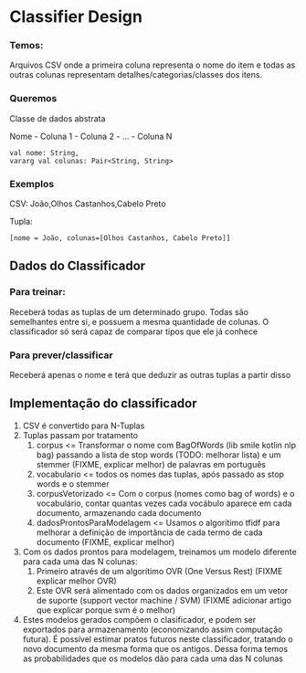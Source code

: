 # Classifier Design


### Temos:

Arquivos CSV onde a primeira coluna representa o nome do item e todas as outras colunas representam detalhes/categorias/classes dos itens.

### Queremos

Classe de dados abstrata

Nome - Coluna 1 - Coluna 2 - ... - Coluna N

```
val nome: String,
vararg val colunas: Pair<String, String>
```

### Exemplos

CSV:
João,Olhos Castanhos,Cabelo Preto

Tupla:
```
[nome = João, colunas=[Olhos Castanhos, Cabelo Preto]]
```


## Dados do Classificador

### Para treinar:
Receberá todas as tuplas de um determinado grupo. Todas são semelhantes entre si, e possuem a mesma quantidade de colunas. O classificador só será capaz de comparar tipos que ele já conhece

### Para prever/classificar
Receberá apenas o nome e terá que deduzir as outras tuplas a partir disso

## Implementação do classificador
1. CSV é convertido para N-Tuplas
2. Tuplas passam por tratamento
   1. corpus <= Transformar o nome com BagOfWords (lib smile kotlin nlp bag) passando a lista de stop words (TODO: melhorar lista) e um stemmer (FIXME, explicar melhor) de palavras em português
   2. vocabulario <= todos os nomes das tuplas, após passado as stop words e o stemmer
   3. corpusVetorizado <= Com o corpus (nomes como bag of words) e o vocabulário, contar quantas vezes cada vocábulo aparece em cada documento, armazenando cada documento
   4. dadosProntosParaModelagem <= Usamos o algorítimo tfidf para melhorar a definição de importância de cada termo de cada documento (FIXME, explicar melhor)
3. Com os dados prontos para modelagem, treinamos um modelo diferente para cada uma das N colunas:
   1. Primeiro através de um algorítimo OVR (One Versus Rest) (FIXME explicar melhor OVR)
   2. Este OVR será alimentado com os dados organizados em um vetor de suporte (support vector machine / SVM) (FIXME adicionar artigo que  explicar porque svm é o melhor)
4. Estes modelos gerados compõem o clasificador, e podem ser exportados para armazenamento (economizando assim computação futura). É possível estimar pratos futuros neste classificador, tratando o novo documento da mesma forma que os antigos. Dessa forma temos as probabilidades que os modelos dão para cada uma das N colunas